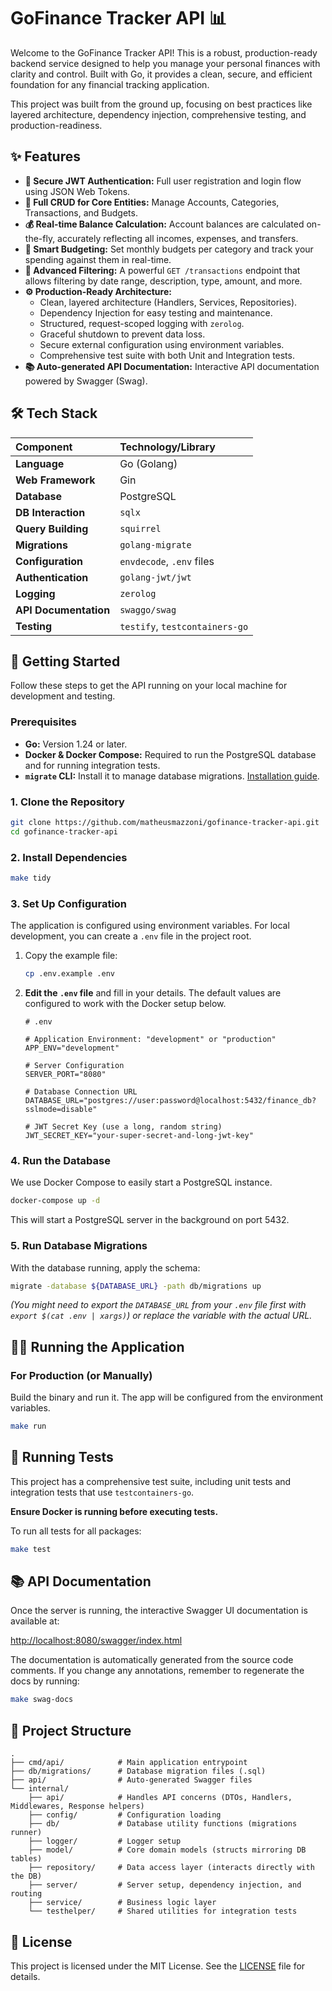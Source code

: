 # GoFinance Tracker API 📊

Welcome to the GoFinance Tracker API\! This is a robust, production-ready backend service designed to help you manage your personal finances with clarity and control. Built with Go, it provides a clean, secure, and efficient foundation for any financial tracking application.

This project was built from the ground up, focusing on best practices like layered architecture, dependency injection, comprehensive testing, and production-readiness.

[](https://www.google.com/search?q=https://goreportcard.com/report/github.com/matheusmazzoni/gofinance-tracker-api)
[](https://www.google.com/search?q=https://github.com/matheusmazzoni/gofinance-tracker-api/actions)
[](https://opensource.org/licenses/MIT)

## ✨ Features

  * **🔐 Secure JWT Authentication:** Full user registration and login flow using JSON Web Tokens.
  * **🏦 Full CRUD for Core Entities:** Manage Accounts, Categories, Transactions, and Budgets.
  * **💰 Real-time Balance Calculation:** Account balances are calculated on-the-fly, accurately reflecting all incomes, expenses, and transfers.
  * **💸 Smart Budgeting:** Set monthly budgets per category and track your spending against them in real-time.
  * **🚀 Advanced Filtering:** A powerful `GET /transactions` endpoint that allows filtering by date range, description, type, amount, and more.
  * **⚙️ Production-Ready Architecture:**
      * Clean, layered architecture (Handlers, Services, Repositories).
      * Dependency Injection for easy testing and maintenance.
      * Structured, request-scoped logging with `zerolog`.
      * Graceful shutdown to prevent data loss.
      * Secure external configuration using environment variables.
      * Comprehensive test suite with both Unit and Integration tests.
  * **📚 Auto-generated API Documentation:** Interactive API documentation powered by Swagger (Swag).

## 🛠️ Tech Stack

| Component | Technology/Library |
| :--- | :--- |
| **Language** | Go (Golang) |
| **Web Framework** | Gin |
| **Database** | PostgreSQL |
| **DB Interaction** | `sqlx` |
| **Query Building**| `squirrel` |
| **Migrations** | `golang-migrate` |
| **Configuration** | `envdecode`, `.env` files |
| **Authentication** | `golang-jwt/jwt` |
| **Logging** | `zerolog` |
| **API Documentation** | `swaggo/swag` |
| **Testing** | `testify`, `testcontainers-go` |

## 🚀 Getting Started

Follow these steps to get the API running on your local machine for development and testing.

### Prerequisites

  * **Go:** Version 1.24 or later.
  * **Docker & Docker Compose:** Required to run the PostgreSQL database and for running integration tests.
  * **`migrate` CLI:** Install it to manage database migrations. [Installation guide](https://github.com/golang-migrate/migrate/tree/master/cmd/migrate).

### 1\. Clone the Repository

```sh
git clone https://github.com/matheusmazzoni/gofinance-tracker-api.git
cd gofinance-tracker-api
```

### 2\. Install Dependencies

```sh
make tidy
```

### 3\. Set Up Configuration

The application is configured using environment variables. For local development, you can create a `.env` file in the project root.

1.  Copy the example file:

    ```sh
    cp .env.example .env
    ```

2.  **Edit the `.env` file** and fill in your details. The default values are configured to work with the Docker setup below.

    ```dotenv
    # .env

    # Application Environment: "development" or "production"
    APP_ENV="development"

    # Server Configuration
    SERVER_PORT="8080"

    # Database Connection URL
    DATABASE_URL="postgres://user:password@localhost:5432/finance_db?sslmode=disable"

    # JWT Secret Key (use a long, random string)
    JWT_SECRET_KEY="your-super-secret-and-long-jwt-key"
    ```

### 4\. Run the Database

We use Docker Compose to easily start a PostgreSQL instance.

```sh
docker-compose up -d
```

This will start a PostgreSQL server in the background on port 5432.

### 5\. Run Database Migrations

With the database running, apply the schema:

```sh
migrate -database ${DATABASE_URL} -path db/migrations up
```

*(You might need to export the `DATABASE_URL` from your `.env` file first with `export $(cat .env | xargs)`) or replace the variable with the actual URL.*

## 🏃‍♀️ Running the Application

### For Production (or Manually)

Build the binary and run it. The app will be configured from the environment variables.

```sh
make run
```

## 🧪 Running Tests

This project has a comprehensive test suite, including unit tests and integration tests that use `testcontainers-go`.

**Ensure Docker is running before executing tests.**

To run all tests for all packages:

```sh
make test
```

## 📚 API Documentation

Once the server is running, the interactive Swagger UI documentation is available at:

[http://localhost:8080/swagger/index.html](https://www.google.com/search?q=http://localhost:8080/swagger/index.html)

The documentation is automatically generated from the source code comments. If you change any annotations, remember to regenerate the docs by running:

```sh
make swag-docs
```

## 📁 Project Structure

```
.
├── cmd/api/            # Main application entrypoint
├── db/migrations/      # Database migration files (.sql)
├── api/                # Auto-generated Swagger files
└── internal/
    ├── api/            # Handles API concerns (DTOs, Handlers, Middlewares, Response helpers)
    ├── config/         # Configuration loading
    ├── db/             # Database utility functions (migrations runner)
    ├── logger/         # Logger setup
    ├── model/          # Core domain models (structs mirroring DB tables)
    ├── repository/     # Data access layer (interacts directly with the DB)
    ├── server/         # Server setup, dependency injection, and routing
    ├── service/        # Business logic layer
    └── testhelper/     # Shared utilities for integration tests
```

## 📄 License

This project is licensed under the MIT License. See the [LICENSE](https://www.google.com/search?q=LICENSE) file for details.